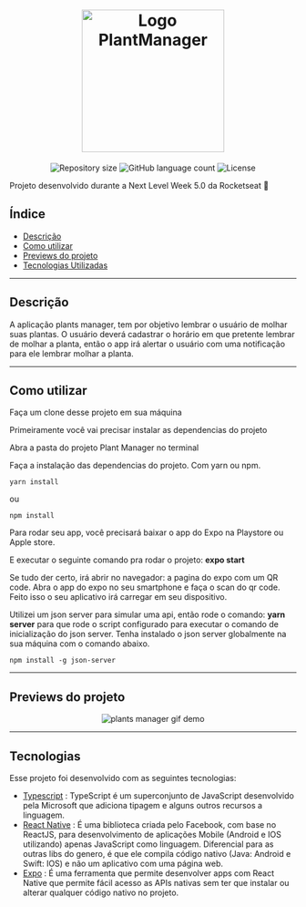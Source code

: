 <h1 align="center">
  <img src="https://ik.imagekit.io/8qmbx6p1dq/Plant_Manager/Logo_B6avEF9i3.png" alt="Logo PlantManager" width="250px">
</h1>

<p align="center">
 <img alt="Repository size" src="https://img.shields.io/github/repo-size/luizeduul/PlantsManager">
 <img alt="GitHub language count" src="https://img.shields.io/github/languages/count/luizeduul/PlantsManager">
 <img alt="License" src="https://img.shields.io/badge/license-MIT-brightgreen">
</p>
<p>Projeto desenvolvido durante a Next Level Week 5.0 da Rocketseat 🚀</p>

## Índice

- [Descrição](#descrição)
- [Como utilizar](#como-utilizar)
- [Previews do projeto](#previews-do-projeto)
- [Tecnologias Utilizadas](#tecnologias)

---

## Descrição

<p>A aplicação plants manager, tem por objetivo lembrar o usuário de molhar suas plantas. O usuário deverá cadastrar o horário em que pretente lembrar de molhar a planta, então o app irá alertar o usuário com uma notificação para ele lembrar molhar a planta.</p>

---

## Como utilizar

<p>Faça um clone desse projeto em sua máquina</p>

<p>Primeiramente você vai precisar instalar as dependencias do projeto</p>
<p>Abra a pasta do projeto Plant Manager no terminal</p>

<p>Faça a instalação das dependencias do projeto. Com yarn ou npm.</p>

`yarn install` 

<p>ou</p>

`npm install`

<p>Para rodar seu app, você precisará baixar o app do Expo na Playstore ou Apple store.</p>

<p>E executar o seguinte comando pra rodar o projeto: <strong>expo start</strong></p>

<p>Se tudo der certo, irá abrir no navegador: a pagina do expo com um QR code.
Abra o app do expo no seu smartphone e faça o scan do qr code. Feito isso o seu aplicativo irá carregar em seu dispositivo.</p>

<p>Utilizei um json server para simular uma api, então rode o comando: <strong>yarn server</strong> para que rode o script configurado para executar o comando de inicialização do json server. Tenha instalado o json server globalmente na sua máquina com o comando abaixo.</p>

`npm install -g json-server`

---

## Previews do projeto

<p align="center">
  <img alt="plants manager gif demo" src="https://ik.imagekit.io/8qmbx6p1dq/Plant_Manager/plant_manager_6wfZZMwl_.gif"/>
</p>

---

## Tecnologias

Esse projeto foi desenvolvido com as seguintes tecnologias:

- [Typescript](https://www.typescriptlang.org/) : TypeScript é um superconjunto de JavaScript desenvolvido pela Microsoft que adiciona tipagem e alguns outros recursos a linguagem.
- [React Native](https://facebook.github.io/react-native/) : É uma biblioteca criada pelo Facebook, com base no ReactJS, para desenvolvimento de aplicações Mobile (Android e IOS utilizando) apenas JavaScript como linguagem. Diferencial para as outras libs do genero, é que ele compila código nativo (Java: Android e Swift: IOS) e não um aplicativo com uma página web.
- [Expo](https://docs.expo.io/) : É uma ferramenta que permite desenvolver apps com React Native que permite fácil acesso as APIs nativas sem ter que instalar ou alterar qualquer código nativo no projeto.

